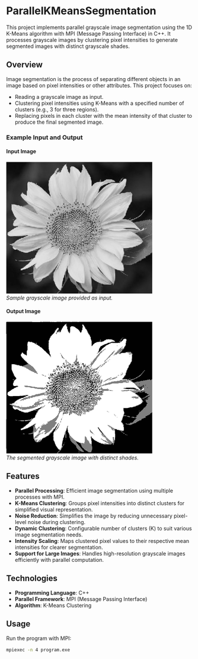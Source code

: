 # ParallelKMeansSegmentation

This project implements parallel grayscale image segmentation using the 1D K-Means algorithm with MPI (Message Passing Interface) in C++. It processes grayscale images by clustering pixel intensities to generate segmented images with distinct grayscale shades.

## Overview
Image segmentation is the process of separating different objects in an image based on pixel intensities or other attributes. This project focuses on:
- Reading a grayscale image as input.
- Clustering pixel intensities using K-Means with a specified number of clusters (e.g., 3 for three regions).
- Replacing pixels in each cluster with the mean intensity of that cluster to produce the final segmented image.

### Example Input and Output

#### Input Image
![Input Image](input.jpeg)  
*Sample grayscale image provided as input.*

#### Output Image
![Output Image](output.png)  
*The segmented grayscale image with distinct shades.*

## Features
- **Parallel Processing**: Efficient image segmentation using multiple processes with MPI.
- **K-Means Clustering**: Groups pixel intensities into distinct clusters for simplified visual representation.
- **Noise Reduction**: Simplifies the image by reducing unnecessary pixel-level noise during clustering.
- **Dynamic Clustering**: Configurable number of clusters (K) to suit various image segmentation needs.
- **Intensity Scaling**: Maps clustered pixel values to their respective mean intensities for clearer segmentation.
- **Support for Large Images**: Handles high-resolution grayscale images efficiently with parallel computation.

## Technologies
- **Programming Language**: C++
- **Parallel Framework**: MPI (Message Passing Interface)
- **Algorithm**: K-Means Clustering

## Usage
Run the program with MPI:
   ```bash
   mpiexec -n 4 program.exe


